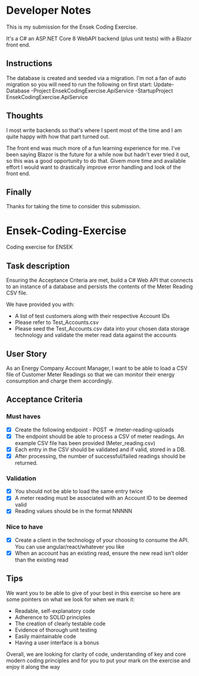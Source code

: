 # Developer Notes
This is my submission for the Ensek Coding Exercise. 

It's a C# an ASP.NET Core 8 WebAPI backend (plus unit tests) with a Blazor front end.

## Instructions
The database is created and seeded via a migration. I'm not a fan of auto migration so you will need to run the following on first start: Update-Database -Project EnsekCodingExercise.ApiService -StartupProject EnsekCodingExercise.ApiService

## Thoughts
I most write backends so that's where I spent most of the time and I am quite happy with how that part turned out.

The front end was much more of a fun learning experience for me. I've been saying Blazor is the future for a while now but hadn't ever tried it out, so this was a good opportunity to do that.
Givem more time and available effort I would want to drastically improve error handling and look of the front end.

## Finally
Thanks for taking the time to consider this submission.


# Ensek-Coding-Exercise
Coding exercise for ENSEK

## Task description
Ensuring the Acceptance Criteria are met, build a C# Web API that connects to an instance of a database and persists the contents of the Meter Reading CSV file. 

We have provided you with: 
* A list of test customers along with their respective Account IDs 
* Please refer to Test_Accounts.csv 
* Please seed the Test_Accounts.csv data into your chosen data storage technology and validate the meter read data against the accounts

## User Story
As an Energy Company Account Manager, I want to be able to load a CSV file of Customer Meter Readings so that we can monitor their energy consumption and charge them accordingly.

## Acceptance Criteria

### Must haves
- [x] Create the following endpoint - POST => /meter-reading-uploads 
- [x] The endpoint should be able to process a CSV of meter readings. An example CSV file has been provided (Meter_reading.csv) 
- [x] Each entry in the CSV should be validated and if valid, stored in a DB. 
- [x] After processing, the number of successful/failed readings should be returned. 

### Validation
- [x] You should not be able to load the same entry twice 
- [x] A meter reading must be associated with an Account ID to be deemed valid 
- [x] Reading values should be in the format NNNNN 

### Nice to have
- [x] Create a client in the technology of your choosing to consume the API. You can use angular/react/whatever you like 
- [x] When an account has an existing read, ensure the new read isn’t older than the existing read

## Tips
We want you to be able to give of your best in this exercise so here are some pointers on what we look for when we mark it: 

* Readable, self-explanatory code 
* Adherence to SOLID principles 
* The creation of clearly testable code 
* Evidence of thorough unit testing 
* Easily maintainable code 
* Having a user interface is a bonus 

Overall, we are looking for clarity of code, understanding of key and core modern coding principles and for you to put your mark on the exercise and enjoy it along the way
